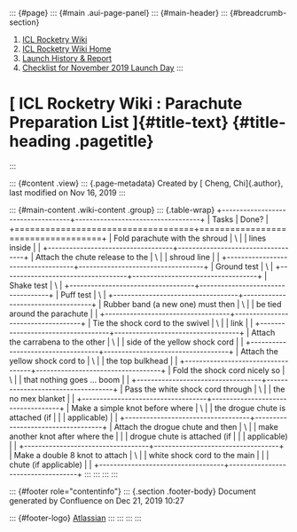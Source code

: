 ::: {#page}
::: {#main .aui-page-panel}
::: {#main-header}
::: {#breadcrumb-section}
1.  [ICL Rocketry Wiki](index.html)
2.  [ICL Rocketry Wiki Home](ICL-Rocketry-Wiki-Home_142270843.html)
3.  [Launch History & Report](142270857.html)
4.  [Checklist for November 2019 Launch
    Day](Checklist-for-November-2019-Launch-Day_142271156.html)
:::

[ ICL Rocketry Wiki : Parachute Preparation List ]{#title-text} {#title-heading .pagetitle}
===============================================================
:::

::: {#content .view}
::: {.page-metadata}
Created by [ Cheng, Chi]{.author}, last modified on Nov 16, 2019
:::

::: {#main-content .wiki-content .group}
::: {.table-wrap}
+-----------------------------------+-----------------------------------+
| Tasks                             | Done?                             |
+===================================+===================================+
| Fold parachute with the shroud    | \                                 |
| lines inside                      |                                   |
+-----------------------------------+-----------------------------------+
| Attach the chute release to the   | \                                 |
| shroud line                       |                                   |
+-----------------------------------+-----------------------------------+
| Ground test                       | \                                 |
+-----------------------------------+-----------------------------------+
| Shake test                        | \                                 |
+-----------------------------------+-----------------------------------+
| Puff test                         | \                                 |
+-----------------------------------+-----------------------------------+
| Rubber band (a new one) must then | \                                 |
| be tied around the parachute      |                                   |
+-----------------------------------+-----------------------------------+
| Tie the shock cord to the swivel  | \                                 |
| link                              |                                   |
+-----------------------------------+-----------------------------------+
| Attach the carrabena to the other | \                                 |
| side of the yellow shock cord     |                                   |
+-----------------------------------+-----------------------------------+
| Attach the yellow shock cord to   | \                                 |
| the top bulkhead                  |                                   |
+-----------------------------------+-----------------------------------+
| Fold the shock cord nicely so     | \                                 |
| that nothing goes \... boom       |                                   |
+-----------------------------------+-----------------------------------+
| Pass the white shock cord through | \                                 |
| the no mex blanket                |                                   |
+-----------------------------------+-----------------------------------+
| Make a simple knot before where   | \                                 |
| the drogue chute is attached (if  |                                   |
| applicable)                       |                                   |
+-----------------------------------+-----------------------------------+
| Attach the drogue chute and then  | \                                 |
| make another knot after where the |                                   |
| drogue chute is attached (if      |                                   |
| applicable)                       |                                   |
+-----------------------------------+-----------------------------------+
| Make a double 8 knot to attach    | \                                 |
| white shock cord to the main      |                                   |
| chute (if applicable)             |                                   |
+-----------------------------------+-----------------------------------+
:::
:::
:::
:::

::: {#footer role="contentinfo"}
::: {.section .footer-body}
Document generated by Confluence on Dec 21, 2019 10:27

::: {#footer-logo}
[Atlassian](http://www.atlassian.com/)
:::
:::
:::
:::
